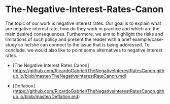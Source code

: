 # The-Negative-Interest-Rates-Canon
The topic of our work is negative interest rates. Our goal is to explain what are negative interest rate, how do they work in practice and which are the main desired consequences. Furthermore, we aim to highlight the risks and limitations of such policy and present the reader with a brief example/case-study so he/she can connect to the issue that is being addressed. To conclude, we would also like to point some alternatives to negative interest rates.

* [The Negative Interest Rates Canon] (https://github.com/RicardoGabriel/TheNegativeInterestRatesCanon.github.io/blob/master/TheNegativeInterestRateCanon.md)

* [Deflation] (https://github.com/RicardoGabriel/TheNegativeInterestRatesCanon.github.io/blob/master/Deflation.md)
